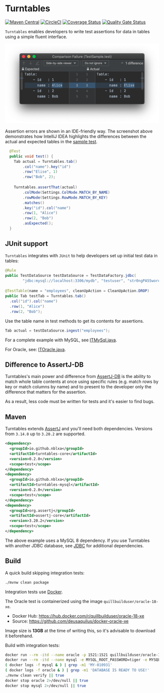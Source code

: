 # Turntables

[![Maven Central](https://maven-badges.herokuapp.com/maven-central/io.github.nblxa/turntables/badge.svg)](https://maven-badges.herokuapp.com/maven-central/io.github.nblxa/turntables)
[![CircleCI](https://circleci.com/gh/nblxa/turntables.svg?style=shield)](https://circleci.com/gh/nblxa/turntables)
[![Coverage Status](https://coveralls.io/repos/github/nblxa/turntables/badge.svg?branch=master)](https://coveralls.io/github/nblxa/turntables?branch=master)
[![Quality Gate Status](https://sonarcloud.io/api/project_badges/measure?project=io.github.nblxa:turntables&metric=alert_status)](https://sonarcloud.io/dashboard?id=io.github.nblxa:turntables)

`Turntables` enables developers to write test assertions for data in tables
using a simple fluent interface.

![IntelliJ diff in comparison mode](img/diff.png)

Assertion errors are shown in an IDE-friendly way. The screenshot above
demonstrates how IntelliJ IDEA highlights the differences between the actual and
expected tables in the
[sample test](turntables-core/src/test/java/io/github/nblxa/turntables/test/assertj/TestSample.java).

```java
  @Test
  public void test() {
    Tab actual = Turntables.tab()
        .col("name").key("id")
        .row("Elise", 1)
        .row("Bob", 2);

    Turntables.assertThat(actual)
        .colMode(Settings.ColMode.MATCH_BY_NAME)
        .rowMode(Settings.RowMode.MATCH_BY_KEY)
        .matches()
        .key("id").col("name")
        .row(1, "Alice")
        .row(2, "Bob")
        .asExpected();
  }
```

## JUnit support

`Turntables` integrates with `JUnit` to help developers set up initial test data
in tables:

```java
@Rule
public TestDataSource testDataSource = TestDataFactory.jdbc(
        "jdbc:mysql://localhost:3306/mydb", "testuser", "str0ngPA55word!");

@TestTable(name = "employees", cleanUpAction = CleanUpAction.DROP)
public Tab testTab = Turntables.tab()
  .col("id").col("name")
  .row(1, "Alice")
  .row(2, "Bob");
```

Use the table name in test methods to get its contents for assertions.

```java
Tab actual = testDataSource.ingest("employees");
```

For a complete example with MySQL, see
[ITMySql.java](turntables-mysql/src/test/java/io/github/nblxa/turntables/test/mysql/ITMySql.java).

For Oracle, see:
[ITOracle.java](turntables-ojdbc/src/test/java/io/github/nblxa/turntables/test/oracle/ITOracle.java).

## Difference to AssertJ-DB

Turntables's main power and difference from
[AssertJ-DB](https://github.com/assertj/assertj-db) is the ability to match
whole table contents at once using specific rules (e.g. match rows by key or
match columns by name) and to present to the developer only the difference that
matters for the assertion.

As a result, less code must be written for tests and it's easier to find bugs.

## Maven

Turntables extends [AssertJ](https://github.com/joel-costigliola/assertj-core)
and you'll need both dependencies. Versions from `3.14.0` up to `3.20.2` are supported.

```xml
<dependency>
  <groupId>io.github.nblxa</groupId>
  <artifactId>turntables-core</artifactId>
  <version>0.2.0</version>
  <scope>test</scope>
</dependency>
<dependency>
  <groupId>io.github.nblxa</groupId>
  <artifactId>turntables-mysql</artifactId>
  <version>0.2.0</version>
  <scope>test</scope>
</dependency>
<dependency>
  <groupId>org.assertj</groupId>
  <artifactId>assertj-core</artifactId>
  <version>3.20.2</version>
  <scope>test</scope>
</dependency>
```

The above example uses a MySQL 8 dependency. If you use Turntables with another
JDBC database, see [JDBC](JDBC.md) for additional dependencies.

## Build

A quick build skipping integration tests:

```bash
./mvnw clean package
```

Integration tests use [Docker](https://docker.com).

The Oracle test is containerized using the image `quillbuilduser/oracle-18-xe`.
* Docker Hub: https://hub.docker.com/r/quillbuilduser/oracle-18-xe
* Source: https://github.com/deusaquilus/docker-oracle-xe

Image size is **13GB** at the time of writing this, so it's advisable to
download it beforehand.

Build with integration tests:

```bash
docker run --rm -itd --name oracle -p 1521:1521 quillbuilduser/oracle-18-xe
docker run --rm -itd --name mysql -e MYSQL_ROOT_PASSWORD=tiger -e MYSQL_DATABASE=testdb -p 3306:3306 mysql:8.0.22
( docker logs -f mysql & ) | grep -m1 'MY-010931'
( docker logs -f oracle & ) | grep -m1 'DATABASE IS READY TO USE!'
./mvnw clean verify || true
docker stop oracle 2>/dev/null || true
docker stop mysql 2>/dev/null || true
```
